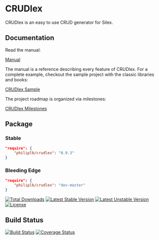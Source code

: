 CRUDlex
==========

CRUDlex is an easy to use CRUD generator for Silex.

## Documentation

Read the manual:

[Manual](docs/0_manual.md)

The manual is a reference describing every feature of CRUDlex. For a complete
example, checkout the sample project with the classic libraries and books:

[CRUDlex Sample](https://github.com/philiplb/CRUDlexSample)

The project roadmap is organized via milestones:

[CRUDlex Milestones](https://github.com/philiplb/CRUDlex/milestones)

## Package

### Stable

```json
"require": {
    "philiplb/crudlex": "0.9.3"
}
```

### Bleeding Edge

```json
"require": {
    "philiplb/crudlex": "dev-master"
}
```

[![Total Downloads](https://poser.pugx.org/philiplb/crudlex/downloads.svg)](https://packagist.org/packages/philiplb/crudlex)
[![Latest Stable Version](https://poser.pugx.org/philiplb/crudlex/v/stable.svg)](https://packagist.org/packages/philiplb/crudlex)
[![Latest Unstable Version](https://poser.pugx.org/philiplb/crudlex/v/unstable.svg)](https://packagist.org/packages/philiplb/crudlex) [![License](https://poser.pugx.org/philiplb/crudlex/license.svg)](https://packagist.org/packages/philiplb/crudlex)

## Build Status

[![Build Status](https://travis-ci.org/philiplb/CRUDlex.svg?branch=master)](https://travis-ci.org/philiplb/CRUDlex)
[![Coverage Status](https://coveralls.io/repos/philiplb/CRUDlex/badge.png?branch=master)](https://coveralls.io/r/philiplb/CRUDlex?branch=master)
